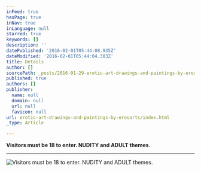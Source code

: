 ```yaml
---
inFeed: true
hasPage: true
inNav: true
inLanguage: null
starred: true
keywords: []
description: ''
datePublished: '2016-02-01T05:44:08.935Z'
dateModified: '2016-02-01T05:44:04.303Z'
title: Details
author: []
sourcePath: _posts/2016-01-29-erotic-art-drawings-and-paintings-by-erosarts.md
published: true
authors: []
publisher:
  name: null
  domain: null
  url: null
  favicon: null
url: erotic-art-drawings-and-paintings-by-erosarts/index.html
_type: Article

---
```

**Visitors must be 18 to enter.  NUDITY and ADULT themes.**

****
![Visitors must be 18 to enter.  NUDITY and ADULT themes.](https://s3-us-west-2.amazonaws.com/the-grid-img/p/24807a0a91b71c9c49c76260e56ee62c04973087.jpg)